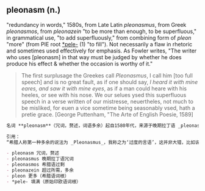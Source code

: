## pleonasm (n.)

"redundancy in words," 1580s, from Late Latin _pleonasmus_, from Greek _pleonasmos_, from _pleonazein_ "to be more than enough, to be superfluous," in grammatical use, "to add superfluously," from combining form of _pleon_ "more" (from PIE root [\*pele-](https://www.etymonline.com/word/*pele-#etymonline_v_52732 "Etymology, meaning and definition of *pele- ") (1) "to fill"). Not necessarily a flaw in rhetoric and sometimes used effectively for emphasis. As Fowler writes, "The writer who uses \[pleonasm\] in that way must be judged by whether he does produce his effect & whether the occasion is worthy of it."

> The first surplusage the Greekes call _Pleonasmus_, I call him \[too full speech\] and is no great fault, as if one should say, _I heard it with mine eares, and saw it with mine eyes_, as if a man could heare with his heeles, or see with his nose. We our selues ysed this superfluous speech in a verse written of our mistresse, neuertheles, not much to be misliked, for euen a vice sometime being seasonably vsed, hath a pretie grace. \[George Puttenham, "The Arte of English Poesie, 1589\]

```md
名词 **pleonasm**（冗词，赘述，词语多余）起自1580年代，来源于晚期拉丁语 _pleonasmus_，再源自希腊语 _pleonasmos_，该词来自动词 _pleonazein_，意为“超过所需，过剩”，在语法学上指“多余地添加词语”，由词根 _pleon_（意为“更多”）构成，_pleon_ 源自原始印欧语词根 [*pele-](https://www.etymonline.com/word/*pele-#etymonline_v_52732 "Etymology, meaning and definition of *pele-")（1），意为“填满”。赘词不一定是修辞上的错误，有时也可用来强调。如弗勒所述，“使用赘词的作者应当看其是否达到表达效果，及其表达场合是否得当”。

引用：  
“希腊人称第一种多余的说法为 _Pleonasmus_，我称之为‘过度的言语’，这并非大错，比如说‘我用我的耳朵听见了，用我的眼睛看见了’，好像人能用脚后跟听觉，或用鼻子视物。我们自己在一首写给爱人的诗句中也用过这种多余的表达，虽不多受喜爱，但即使是缺点，只要恰当使用，有时也有其独特魅力。”［乔治·普特南，《英语诗艺》，1589年］

- pleonasm 冗词，赘述  
- pleonasmus 晚期拉丁语冗词  
- pleonasmos 希腊语过剩  
- pleonazein 超过所需，多余  
- pleon 更多（希腊语词根）  
- *pele- 填满（原始印欧语词根）
```